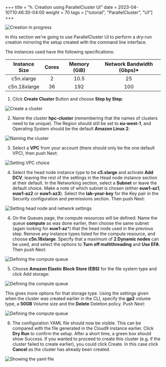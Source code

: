 +++
title = "h. Creation using ParallelCluster UI"
date = 2023-04-10T10:46:30-04:00
weight = 70
tags = ["tutorial", "ParallelCluster", "UI"]
+++

![Creation in progress](/images/hpc-aws-parallelcluster-workshop/lab1-pcluster-workshop-07-cluster-creation-in-progress.png)

In this section we're going to use ParallelCluster UI to perform a dry-run creation mirroring the setup created with the command line interface.

The instances used have the following specifications:

|  Instance Size | Cores | Memory (GiB) | Network Bandwidth (Gbps)* |
|:--------------:|:-----:|:------------:|:-------------------------:|
| c5n.xlarge |   2  |      10.5     |              25             |
| c5n.18xlarge |   36  |      192     |              100             |

1. Click **Create Cluster** Button and choose **Step by Step**:

![Create a cluster](/images/hpc-aws-parallelcluster-workshop/lab1-pcluster-workshop-08-a-create-cluster.png)

2. Name the cluster **hpc-cluster** (remembering that the names of clusters need to be unique). The Region should still be set to **eu-west-1**, and Operating System should be the default **Amazon Linux 2**:

![Naming the cluster](/images/hpc-aws-parallelcluster-workshop/lab1-pcluster-workshop-08-b-name-cluster.png)

3. Select a **VPC** from your account (there should only be the one default VPC), then push Next:

![Setting VPC choice](/images/hpc-aws-parallelcluster-workshop/lab1-pcluster-workshop-08-c-set-VPC.png)

4. Select the head node instance type to be **c5.xlarge** and activate **Add DCV**, leaving the rest of the settings in the Head node instance section at their default. In the Networking section, select a **Subnet** or leave the default choice. Make a note of which subnet is chosen (either **euw1-az1**, **euw1-az2** or **euw1-az3**). Select the **lab-your-key** for the Key pair in the Security configuration and permissions section. Then push Next:

![Setting head node and network settings](/images/hpc-aws-parallelcluster-workshop/lab1-pcluster-workshop-08-d-set-head-node-and-network.png)

4. On the Queues page, the compute resources will be defined. Name the queue **compute** as was done earlier, then choose the same subnet (again looking for **euw1-az***) that the head node used in the previous step. Remove any instance types listed for the compute resource, and choose **c5n.18xlarge**. Specify that a maximum of **2 Dynamic nodes** can be used, and select the options to **Turn off multithreading** and **Use EFA**. Then push Next:

![Defining the compute queue](/images/hpc-aws-parallelcluster-workshop/lab1-pcluster-workshop-08-e-define-compute-queue.png)

5. Choose **Amazon Elastic Block Store (EBS)** for the file system type and click Add storage:

![Defining the compute queue](/images/hpc-aws-parallelcluster-workshop/lab1-pcluster-workshop-08-f-choose-storage.png)

This gives more options for that storage type. Using the settings given when the cluster was created earlier in the CLI, specify the **gp2** volume type, a **50GB** Volume size and the **Delete** Deletion policy. Push Next:

![Defining the compute queue](/images/hpc-aws-parallelcluster-workshop/lab1-pcluster-workshop-08-g-define-storage.png)

6. The configuration YAML file should now be visible. This can be compared with the file generated in the Cloud9 instance earlier. Click **Dry Run** to confirm the setup. After a short time, a green box should show Success. If you wanted to proceed to create this cluster (e.g. if the cluster failed to create earlier), you could click Create. In this case click **Cancel** as the cluster has already been created.

![Showing the yaml file](/images/hpc-aws-parallelcluster-workshop/lab1-pcluster-workshop-08-h-yaml-definition.png)